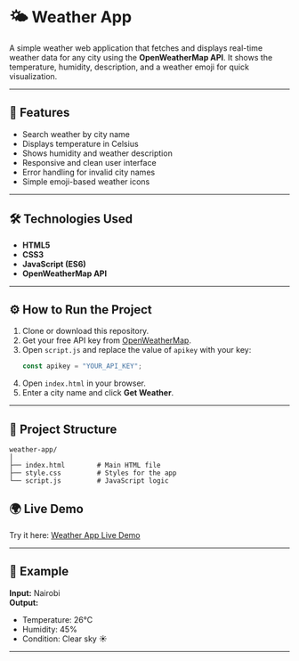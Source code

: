 
# 🌤️ Weather App

A simple weather web application that fetches and displays real-time weather data for any city using the **OpenWeatherMap API**. It shows the temperature, humidity, description, and a weather emoji for quick visualization.

---

## 🚀 Features
- Search weather by city name  
- Displays temperature in Celsius  
- Shows humidity and weather description  
- Responsive and clean user interface  
- Error handling for invalid city names  
- Simple emoji-based weather icons  

---

## 🛠️ Technologies Used
- **HTML5**  
- **CSS3**  
- **JavaScript (ES6)**  
- **OpenWeatherMap API**

---

## ⚙️ How to Run the Project

1. Clone or download this repository.
2. Get your free API key from [OpenWeatherMap](https://openweathermap.org/api).
3. Open `script.js` and replace the value of `apikey` with your key:
   ```javascript
   const apikey = "YOUR_API_KEY";
   ```
4. Open `index.html` in your browser.
5. Enter a city name and click **Get Weather**.

---

## 📂 Project Structure
```
weather-app/
│
├── index.html        # Main HTML file
├── style.css         # Styles for the app
└── script.js         # JavaScript logic
```


## 🌍 Live Demo
Try it here: [Weather App Live Demo](https://mburu-sam.github.io/weather-app/)

---

## 📸 Example
**Input:** Nairobi  
**Output:**  
- Temperature: 26°C  
- Humidity: 45%  
- Condition: Clear sky ☀️  

---

